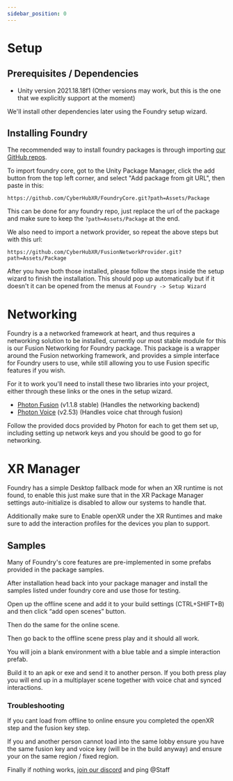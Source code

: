 ```yaml
---
sidebar_position: 0
---
```


# Setup

## Prerequisites / Dependencies
- Unity version 2021.18.18f1 (Other versions may work, but this is the one that we explicitly support at the moment)

We'll install other dependencies later using the Foundry setup wizard.

## Installing Foundry
The recommended way to install foundry packages is through importing [our GitHub repos](https://github.com/orgs/CyberHubXR/repositories). 

To import foundry core, got to the Unity Package Manager, click the add button from the top left corner, and select "Add package from git URL", then paste in this:

`https://github.com/CyberHubXR/FoundryCore.git?path=Assets/Package`

This can be done for any foundry repo, just replace the url of the package and make sure to keep the `?path=Assets/Package` at the end.

We also need to import a network provider, so repeat the above steps but with this url:

`https://github.com/CyberHubXR/FusionNetworkProvider.git?path=Assets/Package`

After you have both those installed, please follow the steps inside the setup wizard to finish the installation. This should pop up automatically but if it doesn't it can be opened from the menus at `Foundry -> Setup Wizard`

# Networking
Foundry is a a networked framework at heart, and thus requires a networking solution to be installed, currently our most stable 
module for this is our Fusion Networking for Foundry package. This package is a wrapper around the Fusion networking framework, 
and provides a simple interface for Foundry users to use, while still allowing you to use Fusion specific features if you wish.

For it to work you'll need to install these two libraries into your project, either through these links or the ones in the setup wizard.
- [Photon Fusion](https://dashboard.photonengine.com/download/fusion/photon-fusion-1.1.8-f-725.unitypackage) (v1.1.8 stable) (Handles the networking backend)
- [Photon Voice](https://assetstore.unity.com/packages/tools/audio/photon-voice-2-130518) (v2.53) (Handles voice chat through fusion)

Follow the provided docs provided by Photon for each to get them set up, including setting up network keys and you should be good to go for networking.


# XR Manager
Foundry has a simple Desktop fallback mode for when an XR runtime is not found, to enable this just make sure that in the XR Package Manager settings auto-initialize is disabled to allow our systems to handle that.

Additionally make sure to Enable openXR under the XR Runtimes and make sure to add the interaction profiles for the devices you plan to support.

## Samples
Many of Foundry's core features are pre-implemented in some prefabs provided in the package samples.

After installation head back into your package manager and install the samples listed under foundry core and use those for testing.

Open up the offline scene and add it to your build settings (CTRL+SHIFT+B) and then click “add open scenes” button.

Then do the same for the online scene.

Then go back to the offline scene press play and it should all work.

You will join a blank environment with a blue table and a simple interaction prefab.

Build it to an apk or exe and send it to another person. If you both press play you will end up in a multiplayer scene together with voice chat and synced interactions.


### Troubleshooting

If you cant load from offline to online ensure you completed the openXR step and the fusion key step.

If you and another person cannot load into the same lobby ensure you have the same fusion key and voice key (will be in the build anyway) and ensure your on the same region / fixed region.

Finally if nothing works, [join our discord](https://discord.gg/tnMu5HRU4m) and ping @Staff 
